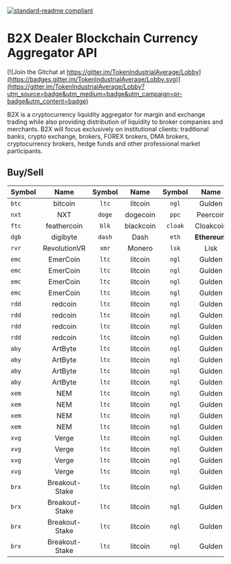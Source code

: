 [![standard-readme compliant](https://img.shields.io/badge/readme%20style-standard-brightgreen.svg?style=flat-square)](https://github.com/RichardLitt/standard-readme)

# B2X Dealer Blockchain Currency Aggregator API

[![Join the Gitchat at https://gitter.im/TokenIndustrialAverage/Lobby](https://badges.gitter.im/TokenIndustrialAverage/Lobby.svg)](https://gitter.im/TokenIndustrialAverage/Lobby?utm_source=badge&utm_medium=badge&utm_campaign=pr-badge&utm_content=badge)


B2X is a cryptocurrency liquidity aggregator for margin and exchange trading while also providing distribution of liquidity to broker companies and merchants. B2X will focus exclusively on institutional clients: traditional banks, crypto exchange, brokers, FOREX brokers, DMA brokers, cryptocurrency brokers, hedge funds and other professional market participants.


## Buy/Sell

| Symbol | Name | Symbol | Name | Symbol | Name | Symbol | Name |
|-------|:-----:| :-----:| :----:|:-----:| :----:| :----:| :---| 
|`btc`  | bitcoin | `ltc` | litcoin | `ngl`| Gulden | `xrp`  | Ripple  |
| `nxt` | NXT   |  `doge` | dogecoin| `ppc`| Peercoin | `vtc`  | Vertcoin  | 
| `ftc`  | feathercoin | `blk` | blackcoin | `cloak`| Cloakcoin | `via`  | Viacoin  |
| `dgb`  | digibyte | `dash` | Dash | `eth`| **Ethereum** | `grs`  | Groestlcoin  |
| `rvr`  | RevolutionVR | `xmr` | Monero | `lsk`| Lisk | `waves`  | **Waves**  |
| `emc`  | EmerCoin | `ltc` | litcoin | `ngl`| Gulden | `xrp`  | Ripple  |
| `emc`  | EmerCoin | `ltc` | litcoin | `ngl`| Gulden | `xrp`  | Ripple  |
| `emc`  | EmerCoin | `ltc` | litcoin | `ngl`| Gulden | `xrp`  | Ripple  |
| `emc`  | EmerCoin | `ltc` | litcoin | `ngl`| Gulden | `xrp`  | Ripple  |
| `rdd`  | redcoin | `ltc` | litcoin | `ngl`| Gulden | `xrp`  | Ripple  |
| `rdd`  | redcoin | `ltc` | litcoin | `ngl`| Gulden | `xrp`  | Ripple  |
| `rdd`  | redcoin | `ltc` | litcoin | `ngl`| Gulden | `xrp`  | Ripple  |
| `rdd`  | redcoin | `ltc` | litcoin | `ngl`| Gulden | `xrp`  | Ripple  |
| `aby`  | ArtByte | `ltc` | litcoin | `ngl`| Gulden | `xrp`  | Ripple  |
| `aby`  | ArtByte | `ltc` | litcoin | `ngl`| Gulden | `xrp`  | Ripple  |
| `aby`  | ArtByte | `ltc` | litcoin | `ngl`| Gulden | `xrp`  | Ripple  |
| `aby`  | ArtByte | `ltc` | litcoin | `ngl`| Gulden | `xrp`  | Ripple  |
| `xem`  | NEM  | `ltc` | litcoin | `ngl`| Gulden | `xrp`  | Ripple  |
| `xem`  | NEM  | `ltc` | litcoin | `ngl`| Gulden | `xrp`  | Ripple  |
| `xem`  | NEM  | `ltc` | litcoin | `ngl`| Gulden | `xrp`  | Ripple  |
| `xem`  | NEM  | `ltc` | litcoin | `ngl`| Gulden | `xrp`  | Ripple  |
| `xvg`  | Verge | `ltc` | litcoin | `ngl`| Gulden | `xrp`  | Ripple  |
| `xvg`  | Verge | `ltc` | litcoin | `ngl`| Gulden | `xrp`  | Ripple  |
| `xvg`  | Verge | `ltc` | litcoin | `ngl`| Gulden | `xrp`  | Ripple  |
| `xvg`  | Verge | `ltc` | litcoin | `ngl`| Gulden | `xrp`  | Ripple  |
| `brx`  | Breakout-Stake | `ltc` | litcoin | `ngl`| Gulden | `xrp`  | Ripple  |
| `brx`  | Breakout-Stake | `ltc` | litcoin | `ngl`| Gulden | `xrp`  | Ripple  |
| `brx`  | Breakout-Stake | `ltc` | litcoin | `ngl`| Gulden | `xrp`  | Ripple  |
| `brx`  | Breakout-Stake | `ltc` | litcoin | `ngl`| Gulden | `xrp`  | Ripple  |
